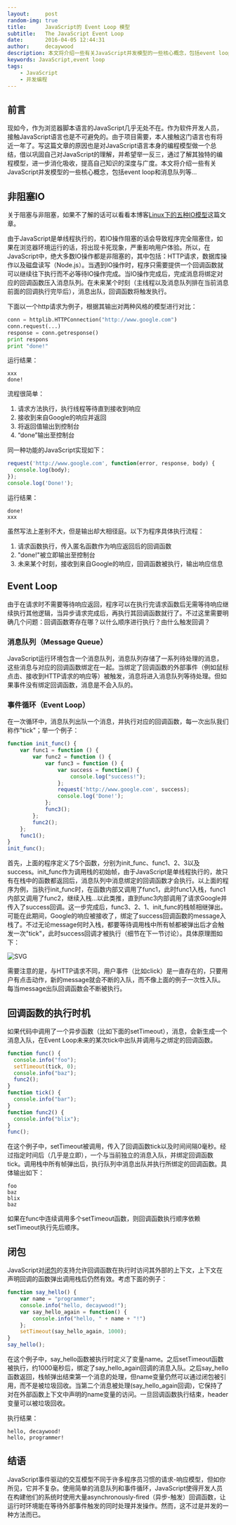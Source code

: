 ```yaml
---
layout:     post
random-img: true
title:      JavaScript的 Event Loop 模型
subtitle:   The JavaScript Event Loop
date:       2016-04-05 12:44:31
author:     decaywood
description: 本文将介绍一些有关JavaScript并发模型的一些核心概念，包括event loop和消息队列等...
keywords: JavaScript,event loop
tags:
    - JavaScript
    - 并发编程
---
```


## 前言

现如今，作为浏览器脚本语言的JavaScript几乎无处不在。作为软件开发人员，接触JavaScript语言也是不可避免的。由于项目需要，本人接触这门语言也有将近一年了。写这篇文章的原因也是对JavaScript语言本身的编程模型做一个总结，借以巩固自己对JavaScript的理解，并希望举一反三，通过了解其独特的编程模型，进一步消化吸收，提高自己知识的深度与广度。本文将介绍一些有关JavaScript并发模型的一些核心概念，包括event loop和消息队列等...

## 非阻塞IO

关于阻塞与非阻塞，如果不了解的话可以看看本博客[Linux下的五种IO模型](/2016/01/07/web-io-model/)这篇文章。

由于JavaScript是单线程执行的，若IO操作阻塞的话会导致程序完全阻塞住，如果在浏览器环境运行的话，将出现卡死现象，严重影响用户体验。所以，在JavaScript中，绝大多数IO操作都是非阻塞的，其中包括：HTTP请求，数据库操作以及磁盘读写（Node.js）。当遇到IO操作时，程序只需要提供一个回调函数就可以继续往下执行而不必等待IO操作完成。当IO操作完成后，完成消息将绑定对应的回调函数压入消息队列。在未来某个时刻（主线程以及消息队列排在当前消息前面的回调执行完毕后），消息出队，回调函数将触发执行。

下面以一个http请求为例子，根据其输出对两种风格的模型进行对比：

```python
conn = httplib.HTTPConnection("http://www.google.com")  
conn.request(...)  
response = conn.getresponse()  
print respons
print "done!" 
```

运行结果：

```
xxx
done!
```

流程很简单：

1. 请求方法执行，执行线程等待直到接收到响应
2. 接收到来自Google的响应并返回
3. 将返回值输出到控制台
4. “done”输出至控制台

同一种功能的JavaScript实现如下：

```javascript
request('http://www.google.com', function(error, response, body) {
  console.log(body);
});
console.log('Done!');
```

运行结果：

```
done!
xxx
```

虽然写法上差别不大，但是输出却大相径庭。以下为程序具体执行流程：

1. 请求函数执行，传入匿名函数作为响应返回后的回调函数
2. "done!"被立即输出至控制台
3. 未来某个时刻，接收到来自Google的响应，回调函数被执行，输出响应信息

## Event Loop

由于在请求时不需要等待响应返回，程序可以在执行完请求函数后无需等待响应继续执行其他逻辑，当异步请求完成后，再执行其回调函数就行了。不过这里需要明确几个问题：回调函数寄存在哪？以什么顺序进行执行？由什么触发回调？

### 消息队列（Message Queue）

JavaScript运行环境包含一个消息队列，消息队列存储了一系列待处理的消息，这些消息与对应的回调函数绑定在一起。当绑定了回调函数的外部事件（例如鼠标点击、接收到HTTP请求的响应等）被触发，消息将进入消息队列等待处理。但如果事件没有绑定回调函数，消息是不会入队的。

### 事件循环（Event Loop）

在一次循环中，消息队列出队一个消息，并执行对应的回调函数，每一次出队我们称作"tick"；举一个例子：

```javascript
function init_func() {
    var func1 = function () {
        var func2 = function () {
            var func3 = function () {
                var success = function() {
                    console.log("success!");
                };
                request('http://www.google.com', success);
                console.log('Done!');
            };
            func3();
        };
        func2();
    };
    func1();
}
init_func();
```

首先，上面的程序定义了5个函数，分别为init\_func、func1、2、3以及success。init\_func作为调用栈的初始帧，由于JavaScript是单线程执行的，故只有在栈中的函数都返回后，消息队列中消息绑定的回调函数才会执行。以上面的程序为例，当执行init\_func时，在函数内部又调用了func1，此时func1入栈，func1内部又调用了func2，继续入栈...以此类推，直到func3内部调用了请求Google并传入了success回调。这一步完成后，func3、2、1、init\_func的栈帧相继弹出。可能在此期间，Google的响应被接收了，绑定了success回调函数的message入栈了。不过无论message何时入栈，都要等待调用栈中所有帧都被弹出后才会触发一次"tick"，此时success回调才被执行（细节在下一节讨论）。具体原理图如下：

<img src="{{site.cdnurl}}/img/post/2016/JavaScript-EventLoop.svg" alt="SVG" style="background-color:white">

需要注意的是，与HTTP请求不同，用户事件（比如click）是一直存在的，只要用户有点击动作，新的message就会不断的入队，而不像上面的例子一次性入队。每当message出队回调函数会不断被执行。

## 回调函数的执行时机

如果代码中调用了一个异步函数（比如下面的setTimeout），消息，会新生成一个消息入队，在Event Loop未来的某次tick中出队并调用与之绑定的回调函数。

```javascript
function func() {
  console.info("foo");
  setTimeout(tick, 0);
  console.info("baz");
  func2();
}
function tick() {
  console.info("bar");
}
function func2() {
  console.info("blix");
}
func();
```

在这个例子中，setTimeout被调用，传入了回调函数tick以及时间间隔0毫秒。经过指定时间后（几乎是立即），一个与当前独立的消息入队，并绑定回调函数tick。调用栈中所有帧弹出后，执行队列中消息出队并执行所绑定的回调函数。具体输出如下：

```
foo
baz
blix
baz
```

如果在func中连续调用多个setTimeout函数，则回调函数执行顺序依赖setTimeout执行先后顺序。

## 闭包

JavaScript对[闭包](/2016/04/02/Javascript-closure-intro/)的支持允许回调函数在执行时访问其外部的上下文，上下文在声明回调的函数弹出调用栈后仍然有效。考虑下面的例子：

```javascript
function say_hello() {
    var name = "programmer";
    console.info("hello, decaywood!");
    var say_hello_again = function() {
        console.info("hello, " + name + "!")
    };
    setTimeout(say_hello_again, 1000);
}
say_hello();
```

在这个例子中，say_hello函数被执行时定义了变量name。之后setTimeout函数被执行，约1000毫秒后，绑定了say_hello_again回调的消息入队。之后say_hello函数返回，栈帧弹出结束第一个消息的处理，但name变量仍然可以通过闭包被引用，而不是被垃圾回收。当第二个消息被处理(say_hello_again回调)，它保持了对在外部函数上下文中声明的name变量的访问。一旦回调函数执行结束，header变量可以被垃圾回收。

执行结果：

```
hello, decaywood!
hello, programmer!
```

## 结语

JavaScript事件驱动的交互模型不同于许多程序员习惯的请求-响应模型，但如你所见，它并不复杂。使用简单的消息队列和事件循环，JavaScript使得开发人员在构建他们的系统时使用大量asynchronously-fired（异步-触发）回调函数，让运行时环境能在等待外部事件触发的同时处理并发操作。然而，这不过是并发的一种方法而已。
